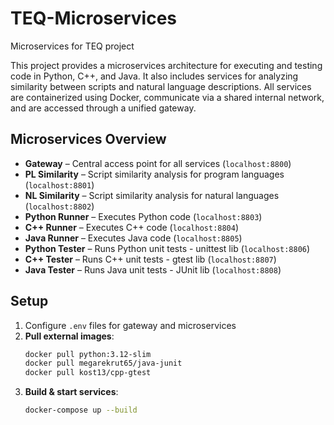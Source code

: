 # TEQ-Microservices
Microservices for TEQ project

This project provides a microservices architecture for executing and testing code in Python, C++, and Java. It also includes services for analyzing similarity between scripts and natural language descriptions. All services are containerized using Docker, communicate via a shared internal network, and are accessed through a unified gateway.

## Microservices Overview

- **Gateway** – Central access point for all services (`localhost:8800`)
- **PL Similarity** – Script similarity analysis for program languages (`localhost:8801`)
- **NL Similarity** – Script similarity analysis for natural languages (`localhost:8802`)
- **Python Runner** – Executes Python code (`localhost:8803`)
- **C++ Runner** – Executes C++ code (`localhost:8804`)
- **Java Runner** – Executes Java code (`localhost:8805`)
- **Python Tester** – Runs Python unit tests - unittest lib (`localhost:8806`)
- **C++ Tester** – Runs C++ unit tests - gtest lib (`localhost:8807`)
- **Java Tester** – Runs Java unit tests - JUnit lib (`localhost:8808`)



## Setup
1. Configure `.env` files for gateway and microservices
2. **Pull external images**:
   ```bash
   docker pull python:3.12-slim
   docker pull megarekrut65/java-junit
   docker pull kost13/cpp-gtest

3. **Build & start services**:
   ```bash
   docker-compose up --build
